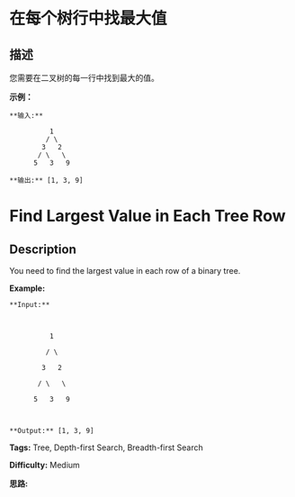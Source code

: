 # 在每个树行中找最大值

## 描述

您需要在二叉树的每一行中找到最大的值。

**示例：**

    
    
    **输入:** 
    
              1
             / \
            3   2
           / \   \  
          5   3   9 
    
    **输出:** [1, 3, 9]
    



# Find Largest Value in Each Tree Row

## Description



You need to find the largest value in each row of a binary tree.

**Example:**  

    
    
    **Input:** 
    
              1
             / \
            3   2
           / \   \  
          5   3   9 
    
    **Output:** [1, 3, 9]
    


**Tags:** Tree, Depth-first Search, Breadth-first Search

**Difficulty:** Medium

**思路:**
